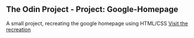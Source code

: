 <h2> The Odin Project - Project: Google-Homepage </h2>

A small project, recreating the google homepage using HTML/CSS
<a href="https://waiiiho.github.io/google-homepage/">Visit the recreation</a>
